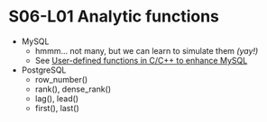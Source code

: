 # S06-L01 Analytic functions

* MySQL
  * hmmm... not many, but we can learn to simulate them *(yay!)*
  * See [User-defined functions in C/C++ to enhance MySQL](http://mysql-udf.sourceforge.net/)
* PostgreSQL
  * row_number()
  * rank(), dense_rank()
  * lag(), lead()
  * first(), last()

